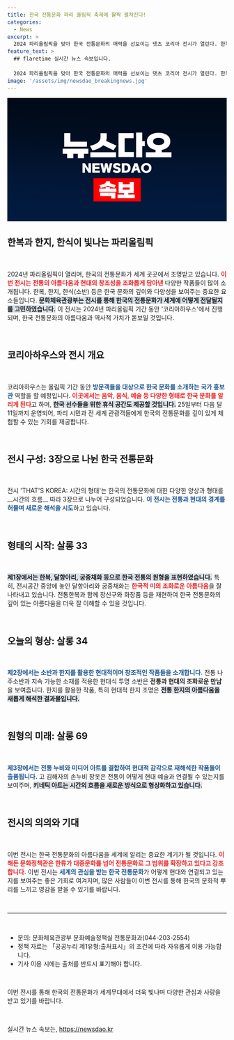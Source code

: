 ```yaml
---
title: 한국 전통문화 파리 올림픽 축제에 활짝 펼쳐진다!
categories:
  - News
excerpt: >
  2024 파리올림픽을 맞아 한국 전통문화의 매력을 선보이는 댓츠 코리아 전시가 열린다. 한복, 한지, 한식 소반을 주제로 17명 작품이 참여하고, 한국의 고유미와 혁신성을 체험할 기회를 제공한다.
feature_text: >
  ## flaretime 실시간 뉴스 속보입니다.

  2024 파리올림픽을 맞아 한국 전통문화의 매력을 선보이는 댓츠 코리아 전시가 열린다. 한복, 한지, 한식 소반을 주제로 17명 작품이 참여하고, 한국의 고유미와 혁신성을 체험할 기회를 제공한다.
image: '/assets/img/newsdao_breakingnews.jpg'
---
```


<p><img src="/assets/img/newsdao_breakingnews.jpg" alt="flaretime 속보" /></p>

<h2 data-ke-size="size26">한복과 한지, 한식이 빛나는 파리올림픽</h2>

<p data-ke-size="size16">&nbsp;</p>

<p data-ke-size="size16">2024년 파리올림픽이 열리며, 한국의 전통문화가 세계 곳곳에서 조명받고 있습니다. <b><span style="color: #ee2323;">이번 전시는 전통의 아름다움과 현대의 창조성을 조화롭게 담아낸</span></b> 다양한 작품들이 많이 소개됩니다. 한복, 한지, 한식(소반) 등은 한국 문화의 깊이와 다양성을 보여주는 중요한 요소들입니다. <b><span style="background-color: #21538527;">문화체육관광부는 전시를 통해 한국의 전통문화가 세계에 어떻게 전달될지를 고민하였습니다.</span></b> 이 전시는 2024년 파리올림픽 기간 동안 '코리아하우스'에서 진행되며, 한국 전통문화의 아름다움과 역사적 가치가 돋보일 것입니다.</p> 

<p data-ke-size="size16">&nbsp;</p>

<h2 data-ke-size="size26">코리아하우스와 전시 개요</h2>

<p data-ke-size="size16">&nbsp;</p>

<p data-ke-size="size16">코리아하우스는 올림픽 기간 동안 <b><span style="color: #1a5490;">방문객들을 대상으로 한국 문화를 소개하는 국가 홍보관</span></b> 역할을 할 예정입니다. <b><span style="color: #ee2323;">이곳에서는 음악, 음식, 예술 등 다양한 형태로 한국 문화를 알리게 된다</span></b>고 하며, <b><span style="background-color: #21538527;">한국 선수들을 위한 휴식 공간도 제공할 것입니다.</span></b> 25일부터 다음 달 11일까지 운영되어, 파리 시민과 전 세계 관광객들에게 한국의 전통문화를 깊이 있게 체험할 수 있는 기회를 제공합니다.</p>

<p data-ke-size="size16">&nbsp;</p>

<h2 data-ke-size="size26">전시 구성: 3장으로 나뉜 한국 전통문화</h2>

<p data-ke-size="size16">&nbsp;</p>

<p data-ke-size="size16">전시 'THAT'S KOREA: 시간의 형태'는 한국의 전통문화에 대한 다양한 양상과 형태를 __시간의 흐름__ 따라 3장으로 나누어 구성되었습니다. <b><span style="color: #1a5490;">이 전시는 전통과 현대의 경계를 허물며 새로운 해석을 시도</span></b>하고 있습니다.</p>

<p data-ke-size="size16">&nbsp;</p>

<h2 data-ke-size="size26">형태의 시작: 살롱 33</h2>

<p data-ke-size="size16">&nbsp;</p>

<p data-ke-size="size16"><b><span style="background-color: #21538527;">제1장에서는 한복, 달항아리, 궁중채화 등으로 한국 전통의 원형을 표현하였습니다.</span></b> 특히, 전시공간 중앙에 놓인 달항아리와 궁중채화는 <b><span style="color: #ee2323;">한국적 미의 조화로운 아름다움</span></b>을 잘 나타내고 있습니다. 전통한복과 함께 장신구와 화장품 등을 재현하여 한국 전통문화의 깊이 있는 아름다움을 더욱 잘 이해할 수 있을 것입니다.</p>

<p data-ke-size="size16">&nbsp;</p>

<h2 data-ke-size="size26">오늘의 형상: 살롱 34</h2>

<p data-ke-size="size16">&nbsp;</p>

<p data-ke-size="size16"><b><span style="color: #1a5490;">제2장에서는 소반과 한지를 활용한 현대적이며 창조적인 작품들을 소개합니다.</span></b> 전통 나주소반과 지속 가능한 소재를 적용한 현대식 투명 소반은 <b><span style="ee2323;">전통과 현대의 조화로운 만남</span></b>을 보여줍니다. 한지를 활용한 작품, 특히 현대적 한지 조명은 <b><span style="background-color: #21538527;">전통 한지의 아름다움을 새롭게 해석한 결과물입니다.</span></b></p>

<p data-ke-size="size16">&nbsp;</p>

<h2 data-ke-size="size26">원형의 미래: 살롱 69</h2>

<p data-ke-size="size16">&nbsp;</p>

<p data-ke-size="size16"><b><span style="color: #1a5490;">제3장에서는 전통 누비와 미디어 아트를 결합하여 현대적 감각으로 재해석한 작품들이 출품됩니다.</span></b> 고 김해자의 손누비 장옷은 전통이 어떻게 현대 예술과 연결될 수 있는지를 보여주며, <b><span style="background-color: #21538527;">키네틱 아트는 시간의 흐름을 새로운 방식으로 형상화하고 있습니다.</span></b></p>

<p data-ke-size="size16">&nbsp;</p>

<h2 data-ke-size="size26">전시의 의의와 기대</h2>

<p data-ke-size="size16">&nbsp;</p>

<p data-ke-size="size16">이번 전시는 한국 전통문화의 아름다움을 세계에 알리는 중요한 계기가 될 것입니다. <b><span style="color: #ee2323;">이해돈 문화정책관은 한류가 대중문화를 넘어 전통문화로 그 범위를 확장하고 있다고 강조합니다.</span></b> 이번 전시는 <b><span style="color: #1a5490;">세계의 관심을 받는 한국 전통문화</span></b>가 어떻게 현대와 연결되고 있는지를 보여주는 좋은 기회로 여겨지며, 많은 사람들이 이번 전시를 통해 한국의 문화적 뿌리를 느끼고 영감을 받을 수 있기를 바랍니다.</p>

<p data-ke-size="size16">&nbsp;</p>

<hr />

<p data-ke-size="size16">&nbsp;</p>

<ul>
  <li>문의: 문화체육관광부 문화예술정책실 전통문화과(044-203-2554)</li>
  <li>정책 자료는 「공공누리 제1유형:출처표시」의 조건에 따라 자유롭게 이용 가능합니다.</li>
  <li>기사 이용 시에는 출처를 반드시 표기해야 합니다.</li>
</ul>

<p data-ke-size="size16">&nbsp;</p>

<p data-ke-size="size16">이번 전시를 통해 한국의 전통문화가 세계무대에서 더욱 빛나며 다양한 관심과 사랑을 받고 있기를 바랍니다.</p> 

<p data-ke-size="size16">&nbsp;</p>
실시간 뉴스 속보는, <a href="https://newsdao.kr" rel="dofollow">https://newsdao.kr</a>


